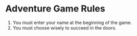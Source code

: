 # Adventure Game Rules

1. You must enter your name at the beginning of the game.
2. You must choose wisely to succeed in the doors.